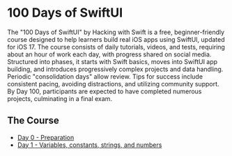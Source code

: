 # 100 Days of SwiftUI

The "100 Days of SwiftUI" by Hacking with Swift is a free, beginner-friendly course designed to help learners build real iOS apps using SwiftUI, updated for iOS 17. The course consists of daily tutorials, videos, and tests, requiring about an hour of work each day, with progress shared on social media. Structured into phases, it starts with Swift basics, moves into SwiftUI app building, and introduces progressively complex projects and data handling. Periodic "consolidation days" allow review. Tips for success include consistent pacing, avoiding distractions, and utilizing community support. By Day 100, participants are expected to have completed numerous projects, culminating in a final exam. 

## The Course

- [Day 0 - Preparation](https://www.hackingwithswift.com/100/swiftui/0)
- [Day 1 - Variables, constants, strings, and numbers](https://github.com/zakilay2/100-days-swiftui/tree/main/Day%201)
